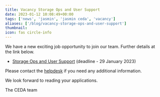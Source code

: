 ```yaml
---
title: Vacancy Storage Ops and User Support
date: 2023-01-12 10:08:49+00:00
tags: ['news', 'jasmin', 'jasmin ceda', 'vacancy']
aliases: ['/blog/vacancy-storage-ops-and-user-support']
thumbnail: 
icon: fas circle-info
---
```


We have a new exciting job opportunity to join our team. Further details at the link below.


* [Storage Ops and User Support](https://www.careersportal.co.uk/UKRI-careers/jobs/storage-operations-and-user-support-2724) (deadline - 29 January 2023)


Please contact the [helpdesk](mailto:%20support@ceda.ac.uk) if you need any additional information. 


We look forward to reading your applications. 


The CEDA team


